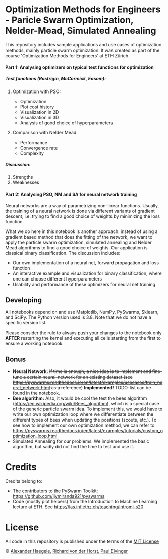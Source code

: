 # **Optimization Methods for Engineers** - Paricle Swarm Optimization, Nelder-Mead, Simulated Annealing
This repository includes sample applications and use cases of optimization methods, mainly particle swarm optimization. It was created as part of the course 'Optimization Methods for Engineers' at ETH Zürich.

#### Part 1: Analysing optimizers on typical test functions for optimization
##### **Test functions (Rastrigin, McCormick, Easom):**
1. Optimization with PSO:
    * Optimization
    * Plot cost history
    * Visualization in 2D
    * Visualization in 3D 
    * Analysis of good choice of hyperparameters 
    
    
2. Comparison with Nelder Mead:
    * Performance
    * Convergence rate
    * Complexity

##### **Discussion:**
1. Strengths
2. Weaknesses

#### Part 2: Analysing PSO, NM and SA for neural network training
Neural networks are a way of parametrizing non-linear functions. Usually, the training of a neural network is done via different variants of gradient descent, i.e. trying to find a good choice of weights by minimizing the loss function.

What we do here in this notebook is another approach: instead of using a gradient based method that does the fitting of the network, we want to apply the particle swarm optimization, simulated annealing and Nelder Mead algorithms to find a good choice of weights. Our application is classical binary classification. The discussion includes:
* Our own implementation of a neural net, forward propagation and loss function
* An interactive example and visualization for binary classification, where one can choose different hyperparameters
* Usability and performance of these optimizers for neural net training


## Developing

All notebooks depend on and use Matplotlib, NumPy, PySwarms, Sklearn, and SciPy. The Python version used is 3.8. Note that we do not have a specific version list.

Please consider the rule to always push your changes to the notebook only **AFTER** restarting the kernel and executing all cells starting from the first to ensure a working notebook.

## Bonus
* **Neural Network:** ~~If time is enough, a nice idea is to implement and fine-tune a certain neural-network for an existing dataset (see https://pyswarms.readthedocs.io/en/latest/examples/usecases/train_neural_network.html as a reference)~~ **Implemented!** TODO-list can be found in the notebook.
* **Bee algorithm:** Also, it would be cool the test the bees algorithm (https://en.wikipedia.org/wiki/Bees_algorithm), which is a special case of the generic particle swarm idea. To implement this, we would have to write our own optimization loop where we differentiate between the different types of bees when updating the positions (scouts, etc.). To see how to implement our own optimization method, we can refer to https://pyswarms.readthedocs.io/en/latest/examples/tutorials/custom_optimization_loop.html
* Simulated Annealing for our problems. We implemented the basic algorithm, but sadly did not find the time to test and use it.

# Credits
Credits belong to:
* The contributors to the PySwarm Toolkit: https://github.com/ljvmiranda921/pyswarms
* Code (mostly plot helpers) from the Introduction to Machine Learning lecture at ETH. See https://las.inf.ethz.ch/teaching/introml-s20

# License
All code in this repository is published under the terms of the [MIT License](LICENSE)

© [Alexander Haegele](https://github.com/haeggee), [Richard von der Horst](https://github.com/RichardVDH), [Paul Elvinger](https://github.com/elvingerpaul)
